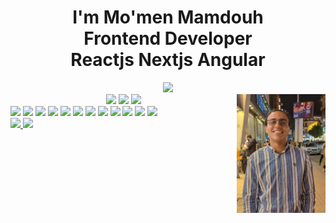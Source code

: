 <h1 align="center">I'm Mo'men Mamdouh<br>Frontend Developer <br>Reactjs Nextjs Angular</h1>

<div align="center">
  <img src="https://visitor-badge.laobi.icu/badge?page_id=Momen-Mamdouh.Momen-Mamdouh&left_color=darkgrey&right_color=yellow&left_text=Profile%20Views" />
</div>

<img align="right" height="190" src="assets/profile.jpg" />

<div align="center">
  <img src="https://github-readme-stats.vercel.app/api?username=Momen-Mamdouh&show_icons=true&count_private=true&theme=react&hide_border=false" height="150" />
  <img src="https://github-readme-streak-stats.herokuapp.com/?user=Momen-Mamdouh&theme=react&hide_border=false" height="150" />
  <img src="https://github-readme-stats.vercel.app/api/top-langs?username=Momen-Mamdouh&layout=compact&theme=react&hide_border=false" height="150" />
</div>

<div align="left">
  <img src="https://cdn.jsdelivr.net/gh/devicons/devicon/icons/javascript/javascript-original.svg" height="30" />
  <img src="https://cdn.jsdelivr.net/gh/devicons/devicon/icons/typescript/typescript-original.svg" height="30" />
  <img src="https://cdn.jsdelivr.net/gh/devicons/devicon/icons/react/react-original.svg" height="30" />
  <img src="https://cdn.jsdelivr.net/gh/devicons/devicon/icons/html5/html5-original.svg" height="30" />
  <img src="https://cdn.jsdelivr.net/gh/devicons/devicon/icons/css3/css3-original.svg" height="30" />
  <img src="https://cdn.jsdelivr.net/gh/devicons/devicon/icons/bootstrap/bootstrap-original.svg" height="30" />
  <img src="https://cdn.jsdelivr.net/gh/devicons/devicon/icons/git/git-original.svg" height="30" />
  <img src="https://cdn.jsdelivr.net/gh/devicons/devicon/icons/github/github-original.svg" height="30" />
  <img src="https://cdn.jsdelivr.net/gh/devicons/devicon/icons/jquery/jquery-original.svg" height="30" />
  <img src="https://cdn.jsdelivr.net/gh/devicons/devicon/icons/npm/npm-original-wordmark.svg" height="30" />
  <img src="https://cdn.jsdelivr.net/gh/devicons/devicon/icons/nextjs/nextjs-original.svg" height="30" />
  <img src="https://cdn.jsdelivr.net/gh/devicons/devicon/icons/angularjs/angularjs-original.svg" height="30" />
</div>

<div align="left">
  <a href="mailto:momenmamdouhw@gmail.com" target="_blank">
    <img src="https://img.shields.io/static/v1?message=Gmail&logo=gmail&color=D14836&logoColor=white&style=for-the-badge" height="35" />
  </a>
  <a href="https://www.linkedin.com/in/mo-men-mamdouh-aa5baa20a/" target="_blank">
    <img src="https://img.shields.io/static/v1?message=LinkedIn&logo=linkedin&color=0077B5&logoColor=white&style=for-the-badge" height="35" />
  </a>
</div>


